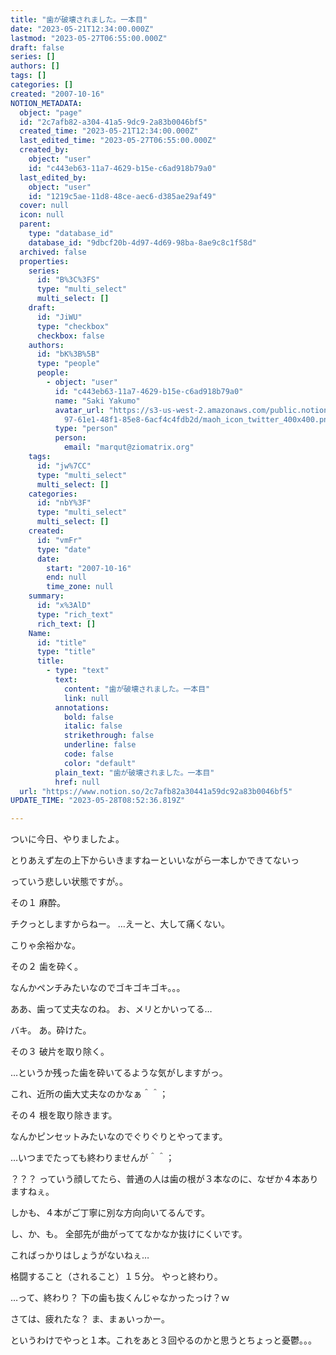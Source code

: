 ```yaml
---
title: "歯が破壊されました。一本目"
date: "2023-05-21T12:34:00.000Z"
lastmod: "2023-05-27T06:55:00.000Z"
draft: false
series: []
authors: []
tags: []
categories: []
created: "2007-10-16"
NOTION_METADATA:
  object: "page"
  id: "2c7afb82-a304-41a5-9dc9-2a83b0046bf5"
  created_time: "2023-05-21T12:34:00.000Z"
  last_edited_time: "2023-05-27T06:55:00.000Z"
  created_by:
    object: "user"
    id: "c443eb63-11a7-4629-b15e-c6ad918b79a0"
  last_edited_by:
    object: "user"
    id: "1219c5ae-11d8-48ce-aec6-d385ae29af49"
  cover: null
  icon: null
  parent:
    type: "database_id"
    database_id: "9dbcf20b-4d97-4d69-98ba-8ae9c8c1f58d"
  archived: false
  properties:
    series:
      id: "B%3C%3FS"
      type: "multi_select"
      multi_select: []
    draft:
      id: "JiWU"
      type: "checkbox"
      checkbox: false
    authors:
      id: "bK%3B%5B"
      type: "people"
      people:
        - object: "user"
          id: "c443eb63-11a7-4629-b15e-c6ad918b79a0"
          name: "Saki Yakumo"
          avatar_url: "https://s3-us-west-2.amazonaws.com/public.notion-static.com/3ad1c4\
            97-61e1-48f1-85e8-6acf4c4fdb2d/maoh_icon_twitter_400x400.png"
          type: "person"
          person:
            email: "marqut@ziomatrix.org"
    tags:
      id: "jw%7CC"
      type: "multi_select"
      multi_select: []
    categories:
      id: "nbY%3F"
      type: "multi_select"
      multi_select: []
    created:
      id: "vmFr"
      type: "date"
      date:
        start: "2007-10-16"
        end: null
        time_zone: null
    summary:
      id: "x%3AlD"
      type: "rich_text"
      rich_text: []
    Name:
      id: "title"
      type: "title"
      title:
        - type: "text"
          text:
            content: "歯が破壊されました。一本目"
            link: null
          annotations:
            bold: false
            italic: false
            strikethrough: false
            underline: false
            code: false
            color: "default"
          plain_text: "歯が破壊されました。一本目"
          href: null
  url: "https://www.notion.so/2c7afb82a30441a59dc92a83b0046bf5"
UPDATE_TIME: "2023-05-28T08:52:36.819Z"

---
```

<link rel="stylesheet" href="https://cdn.jsdelivr.net/npm/katex@0.16.2/dist/katex.min.css" integrity="sha384-bYdxxUwYipFNohQlHt0bjN/LCpueqWz13HufFEV1SUatKs1cm4L6fFgCi1jT643X" crossorigin="anonymous">


ついに今日、やりましたよ。


とりあえず左の上下からいきますねーといいながら一本しかできてないっ


っていう悲しい状態ですが。。


その１ 麻酔。


チクっとしますからねー。 …えーと、大して痛くない。


こりゃ余裕かな。


その２ 歯を砕く。


なんかペンチみたいなのでゴキゴキゴキ。。。


ああ、歯って丈夫なのね。 お、メリとかいってる…


バキ。 あ。砕けた。


その３ 破片を取り除く。


…というか残った歯を砕いてるような気がしますがっ。


これ、近所の歯大丈夫なのかなぁ＾＾；


その４ 根を取り除きます。


なんかピンセットみたいなのでぐりぐりとやってます。


…いつまでたっても終わりませんが＾＾；


？？？ っていう顔してたら、普通の人は歯の根が３本なのに、なぜか４本ありますねぇ。


しかも、４本がご丁寧に別な方向向いてるんです。


し、か、も。 全部先が曲がっててなかなか抜けにくいです。


こればっかりはしょうがないねぇ…


格闘すること（されること）１５分。 やっと終わり。


…って、終わり？ 下の歯も抜くんじゃなかったっけ？ｗ


さては、疲れたな？ ま、まぁいっかー。


というわけでやっと１本。これをあと３回やるのかと思うとちょっと憂鬱。。。

